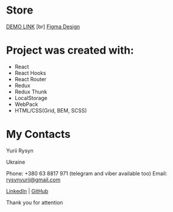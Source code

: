 # Store
[DEMO LINK](https://YuriiRysyn.github.io/store/)
[br]
[Figma Design](https://www.figma.com/file/uEetgWenSRxk9jgiym6Yzp/Phone-catalog-redesign?node-id=0%3A1)


# Project was created with:

- React
- React Hooks
- React Router
- Redux
- Redux Thunk
- LocalStorage
- WebPack
- HTML/CSS(Grid, BEM, SCSS)

# My Contacts
Yurii Rysyn

Ukraine

Phone: +380 63 8817 971 (telegram and viber available too) Email: rysynyurii@gmail.com

[LinkedIn](https://www.linkedin.com/in/yurii-rysyn-a683b91b7/) | [GitHub](https://github.com/YuriiRysyn)

Thank you for attention
